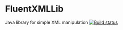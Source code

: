 # FluentXMLLib
Java library for simple XML manipulation [![Build status](https://api.travis-ci.com/jiri-meluzin/FluentXMLLib.svg?branch=master)](https://travis-ci.org/jiri-meluzin/FluentXMLLib)
